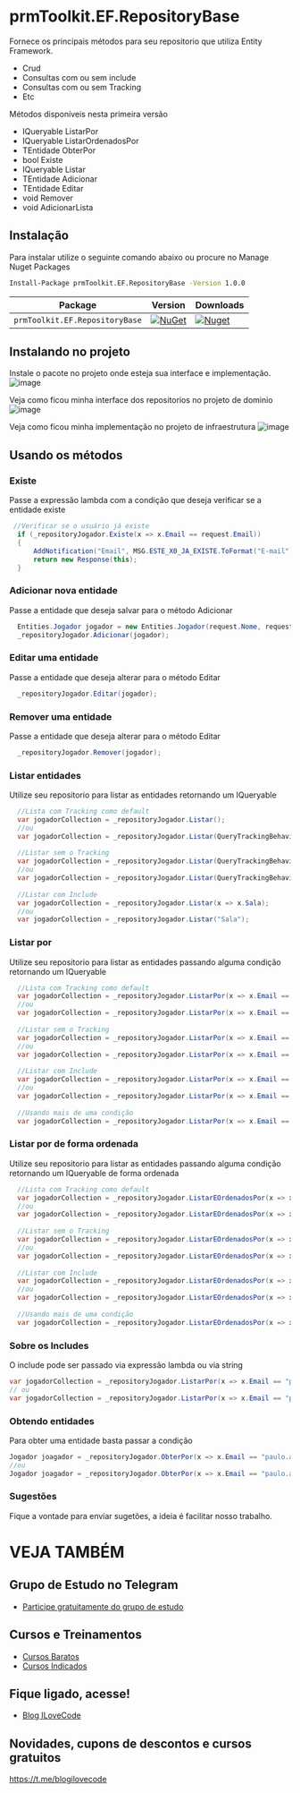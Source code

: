 # prmToolkit.EF.RepositoryBase
Fornece os principais métodos para seu repositorio que utiliza Entity Framework.
- Crud
- Consultas com ou sem include
- Consultas com ou sem Tracking
- Etc


Métodos disponíveis nesta primeira versão
- IQueryable<TEntidade> ListarPor
- IQueryable<TEntidade> ListarOrdenadosPor
- TEntidade ObterPor
- bool Existe
- IQueryable<TEntidade> Listar
- TEntidade Adicionar
- TEntidade Editar
-  void Remover
-  void AdicionarLista

## Instalação
Para instalar utilize o seguinte comando abaixo ou procure no Manage Nuget Packages
```sh
Install-Package prmToolkit.EF.RepositoryBase -Version 1.0.0
```
| Package |  Version | Downloads |
| ------- | ----- | ----- |
| `prmToolkit.EF.RepositoryBase` | [![NuGet](https://img.shields.io/nuget/v/prmToolkit.EF.RepositoryBase.svg)](https://www.nuget.org/packages/prmToolkit.EF.RepositoryBase) | [![Nuget](https://img.shields.io/nuget/dt/prmToolkit.EF.RepositoryBase.svg)](https://nuget.org/packages/prmToolkit.EF.RepositoryBase) |


## Instalando no projeto
Instale o pacote no projeto onde esteja sua interface e implementação.
![image](https://user-images.githubusercontent.com/6010161/115731769-c823af80-a35d-11eb-9c9b-c8c50e4b7e74.png)

Veja como ficou minha interface dos repositorios no projeto de dominio
![image](https://user-images.githubusercontent.com/6010161/115731929-e8536e80-a35d-11eb-9dcd-19d208c4ff28.png)

Veja como ficou minha implementação no projeto de infraestrutura
![image](https://user-images.githubusercontent.com/6010161/115732144-18027680-a35e-11eb-816e-0d70a7b4b200.png)

## Usando os métodos
### Existe 
Passe a expressão lambda com a condição que deseja verificar se a entidade existe
```csharp
 //Verificar se o usuário já existe
  if (_repositoryJogador.Existe(x => x.Email == request.Email))
  {
      AddNotification("Email", MSG.ESTE_X0_JA_EXISTE.ToFormat("E-mail"));
      return new Response(this);
  }
```
### Adicionar nova entidade
Passe a entidade que deseja salvar para o método Adicionar
```csharp
  Entities.Jogador jogador = new Entities.Jogador(request.Nome, request.Email, request.Senha);
  _repositoryJogador.Adicionar(jogador);
```
### Editar uma entidade
Passe a entidade que deseja alterar para o método Editar
```csharp
  _repositoryJogador.Editar(jogador);
```
### Remover uma entidade
Passe a entidade que deseja alterar para o método Editar
```csharp
  _repositoryJogador.Remover(jogador);
```
### Listar entidades
Utilize seu repositorio para listar as entidades retornando um IQueryable<TEntidade>
```csharp
  //Lista com Tracking como default
  var jogadorCollection = _repositoryJogador.Listar();
  //ou
  var jogadorCollection = _repositoryJogador.Listar(QueryTrackingBehavior.TrackAll);
  
  //Listar sem o Tracking
  var jogadorCollection = _repositoryJogador.Listar(QueryTrackingBehavior.NoTracking);
  //ou
  var jogadorCollection = _repositoryJogador.Listar(QueryTrackingBehavior.NoTrackingWithIdentityResolution);
  
  //Listar com Include
  var jogadorCollection = _repositoryJogador.Listar(x => x.Sala);
  //ou
  var jogadorCollection = _repositoryJogador.Listar("Sala");
```

### Listar por
Utilize seu repositorio para listar as entidades passando alguma condição retornando um IQueryable<TEntidade>
```csharp
  //Lista com Tracking como default
  var jogadorCollection = _repositoryJogador.ListarPor(x => x.Email == "paulo.analista@outlook.com");
  //ou
  var jogadorCollection = _repositoryJogador.ListarPor(x => x.Email == "paulo.analista@outlook.com", QueryTrackingBehavior.TrackAll);
  
  //Listar sem o Tracking
  var jogadorCollection = _repositoryJogador.ListarPor(x => x.Email == "paulo.analista@outlook.com", QueryTrackingBehavior.NoTracking);
  //ou
  var jogadorCollection = _repositoryJogador.ListarPor(x => x.Email == "paulo.analista@outlook.com", QueryTrackingBehavior.NoTrackingWithIdentityResolution);
  
  //Listar com Include
  var jogadorCollection = _repositoryJogador.ListarPor(x => x.Email == "paulo.analista@outlook.com", x=>x.Sala);
  //ou
  var jogadorCollection = _repositoryJogador.ListarPor(x => x.Email == "paulo.analista@outlook.com", "Sala");
  
  //Usando mais de uma condição
  var jogadorCollection = _repositoryJogador.ListarPor(x => x.Email == "paulo.analista@outlook.com" && x.Sala.Nome=="Sala1", x=>x.Sala);
```

### Listar por de forma ordenada
Utilize seu repositorio para listar as entidades passando alguma condição retornando um IQueryable<TEntidade> de forma ordenada
```csharp
  //Lista com Tracking como default
  var jogadorCollection = _repositoryJogador.ListarEOrdenadosPor(x => x.Email == "paulo.analista@outlook.com", x => x.DataCadastro, true);
  //ou
  var jogadorCollection = _repositoryJogador.ListarEOrdenadosPor(x => x.Email == "paulo.analista@outlook.com", x => x.DataCadastro, true, QueryTrackingBehavior.TrackAll);
  
  //Listar sem o Tracking
  var jogadorCollection = _repositoryJogador.ListarEOrdenadosPor(x => x.Email == "paulo.analista@outlook.com", x => x.DataCadastro, true, QueryTrackingBehavior.NoTracking);
  //ou
  var jogadorCollection = _repositoryJogador.ListarEOrdenadosPor(x => x.Email == "paulo.analista@outlook.com", x => x.DataCadastro, true, QueryTrackingBehavior.NoTrackingWithIdentityResolution);
  
  //Listar com Include
  var jogadorCollection = _repositoryJogador.ListarEOrdenadosPor(x => x.Email == "paulo.analista@outlook.com", x => x.DataCadastro, true, QueryTrackingBehavior.NoTrackingWithIdentityResolution, x=>x.Sala);
  //ou
  var jogadorCollection = _repositoryJogador.ListarEOrdenadosPor(x => x.Email == "paulo.analista@outlook.com", x => x.DataCadastro, true, QueryTrackingBehavior.NoTrackingWithIdentityResolution, "Sala");
  
  //Usando mais de uma condição
  var jogadorCollection = _repositoryJogador.ListarEOrdenadosPor(x => x.Email == "paulo.analista@outlook.com" && x.Sala.Nome=="Sala'", x => x.DataCadastro, true, x=>x.Sala);
```

### Sobre os Includes
O include pode ser passado via expressão lambda ou via string
```csharp
var jogadorCollection = _repositoryJogador.ListarPor(x => x.Email == "paulo.analista@outlook.com", x => x.Sala, x=>x.Turma, x=>x.Empresa);
// ou
var jogadorCollection = _repositoryJogador.ListarPor(x => x.Email == "paulo.analista@outlook.com", "Sala", "Turma", "Departamento.Empresa");
```

### Obtendo entidades
Para obter uma entidade basta passar a condição
```csharp
Jogador joagador = _repositoryJogador.ObterPor(x => x.Email == "paulo.analista@outlook.com");
//ou
Jogador joagador = _repositoryJogador.ObterPor(x => x.Email == "paulo.analista@outlook.com", QueryTrackingBehavior.TrackAll, x=>x.Sala);
```

### Sugestões
Fique a vontade para enviar sugetões, a ideia é facilitar nosso trabalho.

# VEJA TAMBÉM
## Grupo de Estudo no Telegram
- [Participe gratuitamente do grupo de estudo](https://olha.la/ilovecode-telegram)

## Cursos e Treinamentos
- [Cursos Baratos](https://olha.la/udemy)
- [Cursos Indicados](https://olha.la/cursos)

## Fique ligado, acesse!
- [Blog ILoveCode](https://ilovecode.com.br)

## Novidades, cupons de descontos e cursos gratuitos
https://t.me/blogilovecode
